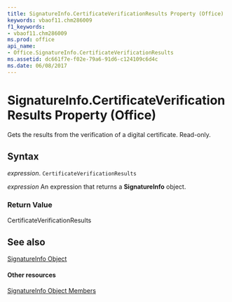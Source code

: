 ```yaml
---
title: SignatureInfo.CertificateVerificationResults Property (Office)
keywords: vbaof11.chm286009
f1_keywords:
- vbaof11.chm286009
ms.prod: office
api_name:
- Office.SignatureInfo.CertificateVerificationResults
ms.assetid: dc661f7e-f02e-79a6-91d6-c124109c6d4c
ms.date: 06/08/2017
---
```



# SignatureInfo.CertificateVerificationResults Property (Office)

Gets the results from the verification of a digital certificate. Read-only.


## Syntax

 _expression_. `CertificateVerificationResults`

 _expression_ An expression that returns a **SignatureInfo** object.


### Return Value

CertificateVerificationResults


## See also


[SignatureInfo Object](signatureinfo-object-office.md)
#### Other resources


[SignatureInfo Object Members](signatureinfo-members-office.md)

